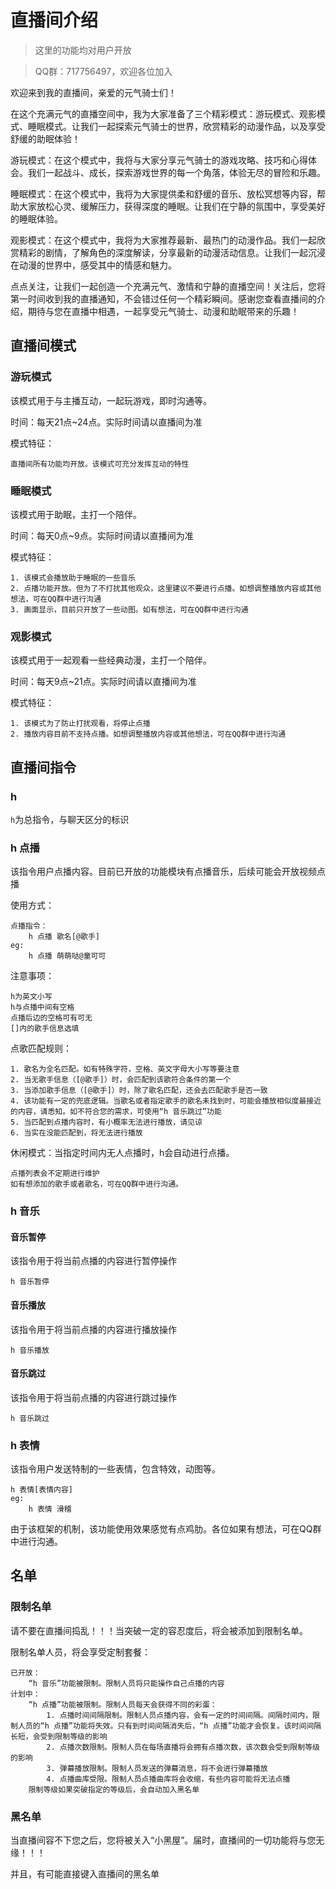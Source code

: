 # 直播间介绍
> 这里的功能均对用户开放

> QQ群：717756497，欢迎各位加入

欢迎来到我的直播间，亲爱的元气骑士们！

在这个充满元气的直播空间中，我为大家准备了三个精彩模式：游玩模式、观影模式、睡眠模式。让我们一起探索元气骑士的世界，欣赏精彩的动漫作品，以及享受舒缓的助眠体验！

游玩模式：在这个模式中，我将与大家分享元气骑士的游戏攻略、技巧和心得体会。我们一起战斗、成长，探索游戏世界的每一个角落，体验无尽的冒险和乐趣。

睡眠模式：在这个模式中，我将为大家提供柔和舒缓的音乐、放松冥想等内容，帮助大家放松心灵、缓解压力，获得深度的睡眠。让我们在宁静的氛围中，享受美好的睡眠体验。

观影模式：在这个模式中，我将为大家推荐最新、最热门的动漫作品。我们一起欣赏精彩的剧情，了解角色的深度解读，分享最新的动漫活动信息。让我们一起沉浸在动漫的世界中，感受其中的情感和魅力。

点点关注，让我们一起创造一个充满元气、激情和宁静的直播空间！关注后，您将第一时间收到我的直播通知，不会错过任何一个精彩瞬间。感谢您查看直播间的介绍，期待与您在直播中相遇，一起享受元气骑士、动漫和助眠带来的乐趣！

## 直播间模式
### 游玩模式
该模式用于与主播互动，一起玩游戏，即时沟通等。

时间：每天21点~24点。实际时间请以直播间为准

模式特征：
```
直播间所有功能均开放。该模式可充分发挥互动的特性
```

### 睡眠模式
该模式用于助眠，主打一个陪伴。

时间：每天0点~9点。实际时间请以直播间为准

模式特征：
```
1. 该模式会播放助于睡眠的一些音乐
2. 点播功能开放。但为了不打扰其他观众，这里建议不要进行点播。如想调整播放内容或其他想法，可在QQ群中进行沟通
3. 画面显示，目前只开放了一些动图。如有想法，可在QQ群中进行沟通
```

### 观影模式
该模式用于一起观看一些经典动漫，主打一个陪伴。

时间：每天9点~21点。实际时间请以直播间为准

模式特征：
```
1. 该模式为了防止打扰观看，将停止点播
2. 播放内容目前不支持点播。如想调整播放内容或其他想法，可在QQ群中进行沟通
```


## 直播间指令
### h
`h`为总指令，与聊天区分的标识

### h 点播
该指令用户点播内容。目前已开放的功能模块有点播音乐，后续可能会开放视频点播

使用方式：
```
点播指令：
    h 点播 歌名[@歌手]
eg:
    h 点播 萌萌哒@童可可
```

注意事项：
```
h为英文小写
h与点播中间有空格
点播后边的空格可有可无
[]内的歌手信息选填
```

点歌匹配规则：
```
1. 歌名为全名匹配。如有特殊字符，空格、英文字母大小写等要注意
2. 当无歌手信息（[@歌手]）时，会匹配到该歌符合条件的第一个
3. 当添加歌手信息（[@歌手]）时，除了歌名匹配，还会去匹配歌手是否一致
4. 该功能有一定的兜底逻辑。当歌名或者指定歌手的歌名未找到时，可能会播放相似度最接近的内容，请悉知。如不符合您的需求，可使用“h 音乐跳过”功能
5. 当匹配到点播内容时，有小概率无法进行播放，请见谅
6. 当实在没能匹配到，将无法进行播放
```

休闲模式：当指定时间内无人点播时，h会自动进行点播。
```
点播列表会不定期进行维护
如有想添加的歌手或者歌名，可在QQ群中进行沟通。
```



### h 音乐
#### 音乐暂停
该指令用于将当前点播的内容进行暂停操作
```
h 音乐暂停
```

#### 音乐播放
该指令用于将当前点播的内容进行播放操作
```
h 音乐播放
```

#### 音乐跳过
该指令用于将当前点播的内容进行跳过操作
```
h 音乐跳过
```

### h 表情
该指令用户发送特制的一些表情，包含特效，动图等。
```
h 表情[表情内容]
eg:
    h 表情 滑稽
```

由于该框架的机制，该功能使用效果感觉有点鸡肋。各位如果有想法，可在QQ群中进行沟通。


## 名单
### 限制名单
请不要在直播间捣乱！！！当突破一定的容忍度后，将会被添加到限制名单。

限制名单人员，将会享受定制套餐：
```
已开放：
    “h 音乐”功能被限制。限制人员将只能操作自己点播的内容
计划中：
    “h 点播”功能被限制。限制人员每天会获得不同的彩蛋：
        1. 点播时间间隔限制。限制人员点播内容，会有一定的时间间隔。间隔时间内，限制人员的“h 点播”功能将失效。只有到时间间隔消失后，“h 点播”功能才会恢复。该时间间隔长短，会受到限制等级的影响
        2. 点播次数限制。限制人员在每场直播将会拥有点播次数，该次数会受到限制等级的影响
        3. 弹幕播放限制。限制人员发送的弹幕消息，将不会进行弹幕播放
        4. 点播曲库受限。限制人员点播曲库将会收缩，有些内容可能将无法点播
    限制等级如果突破指定的等级后，会自动加入黑名单
```


### 黑名单
当直播间容不下您之后，您将被关入“小黑屋”。届时，直播间的一切功能将与您无缘！！！

并且，有可能直接键入直播间的黑名单
